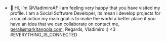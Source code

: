 - 👋 Hi, I’m @VladimiroAF
I am feeling very happy that you have visited my profile. 
I am a Social Software Developer, its mean i develop projects for a social action 
my main goal is to make the world a better place
if you have an idea that we can collaborate on contact me, geral@markitangola.com, Regards, Vladimiro :) <3
#EVERYTHING_IS_CONNECTED
